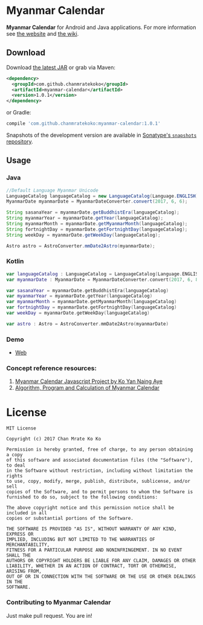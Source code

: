 # Myanmar Calendar
**Myanmar Calendar** for Android and Java applications.
For more information see [the website][1] and [the wiki][2].


## Download

Download [the latest JAR][3] or grab via Maven:

```xml
<dependency>
  <groupId>com.github.chanmratekoko</groupId>
  <artifactId>myanmar-calendar</artifactId>
  <version>1.0.1</version>
</dependency>
```

or Gradle:
```groovy
compile 'com.github.chanmratekoko:myanmar-calendar:1.0.1'
```

Snapshots of the development version are available in [Sonatype's `snapshots` repository][snap].


## Usage

### Java

```java
//Default Language Myanmar Unicode
LanguageCatalog languageCatalog = new LanguageCatalog(Language.ENGLISH);
MyanmarDate myanmarDate = MyanmarDateConverter.convert(2017, 6, 6);		

String sasanaYear = myanmarDate.getBuddhistEra(languageCatalog);
String myanmarYear = myanmarDate.getYear(languageCatalog);
String myanmarMonth = myanmarDate.getMyanmarMonth(languageCatalog);
String fortnightDay = myanmarDate.getFortnightDay(languageCatalog);
String weekDay = myanmarDate.getWeekDay(languageCatalog);

Astro astro = AstroConverter.mmDate2Astro(myanmarDate);

```

### Kotlin

```kotlin
var languageCatalog : LanguageCatalog = LanguageCatalog(Language.ENGLISH)
var myanmarDate : MyanmarDate = MyanmarDateConverter.convert(2017, 6, 8)

var sasanaYear = myanmarDate.getBuddhistEra(languageCatalog)
var myanmarYear = myanmarDate.getYear(languageCatalog)
var myanmarMonth = myanmarDate.getMyanmarMonth(languageCatalog)
var fortnightDay = myanmarDate.getFortnightDay(languageCatalog)
var weekDay = myanmarDate.getWeekDay(languageCatalog)

var astro : Astro = AstroConverter.mmDate2Astro(myanmarDate)
```

### Demo
- [Web](http://mc1500.com/)


### Concept reference resources:
1. [Myanmar Calendar Javascript Project by Ko Yan Naing Aye](https://github.com/yan9a/mcal)
2. [Algorithm, Program and Calculation of Myanmar Calendar](http://cool-emerald.blogspot.sg/2013/06/algorithm-program-and-calculation-of.html)

# License
```
MIT License

Copyright (c) 2017 Chan Mrate Ko Ko

Permission is hereby granted, free of charge, to any person obtaining a copy
of this software and associated documentation files (the "Software"), to deal
in the Software without restriction, including without limitation the rights
to use, copy, modify, merge, publish, distribute, sublicense, and/or sell
copies of the Software, and to permit persons to whom the Software is
furnished to do so, subject to the following conditions:

The above copyright notice and this permission notice shall be included in all
copies or substantial portions of the Software.

THE SOFTWARE IS PROVIDED "AS IS", WITHOUT WARRANTY OF ANY KIND, EXPRESS OR
IMPLIED, INCLUDING BUT NOT LIMITED TO THE WARRANTIES OF MERCHANTABILITY,
FITNESS FOR A PARTICULAR PURPOSE AND NONINFRINGEMENT. IN NO EVENT SHALL THE
AUTHORS OR COPYRIGHT HOLDERS BE LIABLE FOR ANY CLAIM, DAMAGES OR OTHER
LIABILITY, WHETHER IN AN ACTION OF CONTRACT, TORT OR OTHERWISE, ARISING FROM,
OUT OF OR IN CONNECTION WITH THE SOFTWARE OR THE USE OR OTHER DEALINGS IN THE
SOFTWARE.
```

### Contributing to Myanmar Calendar

Just make pull request. You are in!



[1]: https://chanmratekoko.github.io/mmcalendar/
[2]: https://github.com/chanmratekoko/mmcalendar/wiki
[3]: https://search.maven.org/remote_content?g=com.github.chanmratekoko&a=myanmar-calendar&v=LATEST

[snap]: https://oss.sonatype.org/content/repositories/snapshots/
